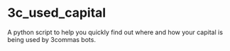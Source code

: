 # 3c_used_capital
A python script to help you quickly find out where and how your capital is being used by 3commas bots.
